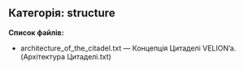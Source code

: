 ## Категорія: structure

**Список файлів:**
- architecture_of_the_citadel.txt — Концепція Цитаделі VELION’a. (Архітектура Цитаделі.txt)


